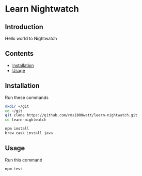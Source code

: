 # Learn Nightwatch

## Introduction

Hello world to Nightwatch

## Contents

- [Installation](#installation)
- [Usage](#usage)

## Installation

Run these commands

```bash
mkdir ~/git
cd ~/git
git clone https://github.com/rms1000watt/learn-nightwatch.git
cd learn-nightwatch

npm install
brew cask install java
```

## Usage

Run this command

```bash
npm test
```
